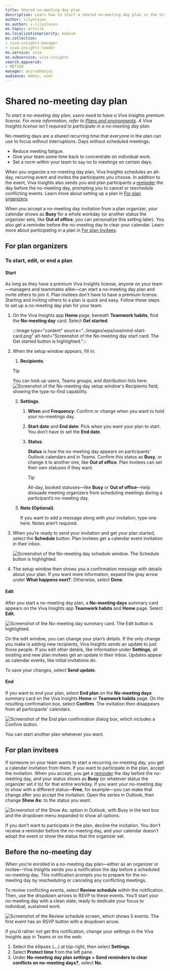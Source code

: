 ```yaml
---
title: Shared no-meeting day plan
description: Learn how to start a shared no-meeting day plan in the Viva Insights app
author: lilyolason
ms.author: v-lilyolason
ms.topic: article
ms.localizationpriority: medium 
ms.collection: 
- viva-insights-manager
- viva-insights-leader
ms.service: viva 
ms.subservice: viva-insights 
search.appverid: 
- MET150 
manager: anirudhbajaj
audience: Admin, user
---
```


# Shared no-meeting day plan

*To start a no-meeting day plan, users need to have a Viva Insights premium license. For more information, refer to [Plans and environments](../personal/Overview/plans-environments.md). A Viva Insights license isn't required to participate in a no-meeting day plan.*

No-meeting days are a shared recurring time that everyone in the plan can use to focus without interruptions. Days without scheduled meetings:

* Reduce meeting fatigue.
* Give your team some time back to concentrate on individual work. 
* Set a norm within your team to say no to meetings on certain days.

When you organize a no-meeting day plan, Viva Insights schedules an all-day, recurring event and invites the participants you choose. In addition to the event, Viva Insights also sends you and plan participants a [reminder](#before-the-no-meeting-day) the day before the no-meeting day, prompting you to cancel or reschedule conflicting events. Learn more about setting up a plan in [For plan organizers](#for-plan-organizers).

When you accept a no-meeting day invitation from a plan organizer, your calendar shows as **Busy** for a whole workday (or another status the organizer sets, like **Out of office**; you can personalize this setting later). You also get a reminder before the no-meeting day to clear your calendar. Learn more about participating in a plan in [For plan invitees](#for-plan-invitees).

## For plan organizers

### To start, edit, or end a plan

#### Start

As long as they have a premium Viva Insights license, anyone on your team—managers and teammates alike—can start a no-meeting day plan and invite others to join it. Plan invitees don’t have to have a premium license.
Starting and inviting others to a plan is quick and easy. Follow these steps to set up a no-meeting day plan for your team:

1. On the Viva Insights app **Home** page, beneath **Teamwork habits**, find the **No-meeting day** card. Select **Get started**.

    :::image type="content" source="../images/wpa/use/nmd-start-card.png" alt-text="Screenshot of the No-meeting day start card. The Get started button is highlighted.":::

2. When the setup window appears, fill in:
    1. **Recipients**.

    >[!Tip]
    > You can look up users, Teams groups, and distribution lists here.
    >     ![Screenshot of the No-meeting day setup window's Recipients field, showing the type-to-find capability.](../images/wpa/use/nmd-find-dist-lists.png)

    2. **Settings**.
        1. **When** and **Frequency**: Confirm or change when you want to hold your no-meetings day.
        1. **Start date** and **End date**: Pick when you want your plan to start. You don’t have to set the **End date**.
        1. **Status**.
        
            **Status** is how the no-meeting day appears on participants’ Outlook calendars and in Teams. Confirm this status as **Busy**, or change it to another one, like **Out of office**. Plan invitees can set their own statuses if they want.
            >[!Tip]
            >All-day, booked statuses—like **Busy** or **Out of office**—help dissuade meeting organizers from scheduling meetings during a participant’s no-meeting day.
 
    1. **Note (Optional)**.

        If you want to add a message along with your invitation, type one here. Notes aren’t required.
1. When you’re ready to send your invitation and get your plan started, select the **Schedule** button. Plan invitees get a calendar event invitation in their inbox.

    ![Screenshot of the No-meeting day schedule window. The Schedule button is highlighted.](../images/wpa/use/nmd-schedule.png)

1. The setup window then shows you a confirmation message with details about your plan. If you want more information, expand the gray arrow under **What happens next?**. Otherwise, select **Done**.
 
#### Edit

After you start a no-meeting day plan, a **No-meeting days** summary card appears on the Viva Insights app **Teamwork habits** and **Home** page. Select **Edit**.

![Screenshot of the No-meeting day summary card. The Edit button is highlighted.](../images/wpa/use/nmd-summary-card.png)
 
On the edit window, you can change your plan’s details. If the only change you make is adding new recipients, Viva Insights sends an update to just those people. If you edit other details, like information under **Settings**, all existing and new plan invitees get an update in their inbox. Updates appear as calendar events, like initial invitations do.

To save your changes, select **Send update**.

#### End

If you want to end your plan, select **End plan** on the **No-meeting days** summary card on the Viva Insights **Home** or **Teamwork habits** page. On the resulting confirmation box, select **Confirm**. The invitation then disappears from all participants’ calendars.

![Screenshot of the End plan confirmation dialog box, which includes a Confirm button.](../images/wpa/use/nmd-end-plan.png)

You can start another plan whenever you want.

## For plan invitees

If someone on your team wants to start a recurring no-meeting day, you get a calendar invitation from them. If you want to participate in the plan, accept the invitation. When you accept, you get a [reminder](#before-the-no-meeting-day) the day before the no-meeting day, and your status shows as **Busy** (or whatever status the organizer set it to) for that entire workday. If you want your no-meeting day to show with a different status—**Free**, for example—you can make that change after you accept the invitation. Open the series in Outlook, then change **Show As:** to the status you want.

![Screenshot of the Show As: option in Outlook, with Busy in the text box and the dropdown menu expanded to show all options.](../images/wpa/use/nmd-calendar-status.png)

If you don’t want to participate in the plan, decline the invitation. You don't receive a reminder before the no-meeting day, and your calendar doesn't adopt the event or show the status that the organizer set.

## Before the no-meeting day

When you’re enrolled in a no-meeting day plan—either as an organizer or invitee—Viva Insights sends you a notification the day before a scheduled no-meeting day. This notification prompts you to prepare for the no-meeting day by rescheduling or canceling any conflicting meetings.

To review conflicting events, select **Review schedule** within the notification. Then, use the dropdown arrows to RSVP to these events. You’ll start your no-meeting day with a clean slate, ready to dedicate your focus to individual, sustained work.

![Screenshot of the Review schedule screen, which shows 5 events. The first event has an RSVP button with a dropdown arrow.](../images/wpa/use/no-meeting-review.png)

If you’d rather not get this notification, change your settings in the Viva Insights app in Teams or on the web:

1.	Select the ellipses (**…**) at top-right, then select **Settings**. 
2. Select **Protect time** from the left pane.
3. Under **No-meeting day plan settings > Send reminders to clear conflicts on no-meeting days?**, select **No**.